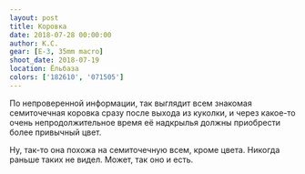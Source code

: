 ```yaml
---
layout: post
title: Коровка
date: 2018-07-28 00:00:00
author: К.С.
gear: [E-3, 35mm macro]
shoot_date: 2018-07-19
location: Ёльбаза
colors: ['182610', '071505']
---
```

По непроверенной информации, так выглядит всем знакомая семиточечная коровка сразу после выхода из куколки, и через какое-то очень непродолжительное время её надкрылья должны приобрести более привычный цвет.

Ну, так-то она похожа на семиточечную всем, кроме цвета. Никогда раньше таких не видел. Может, так оно и есть.
